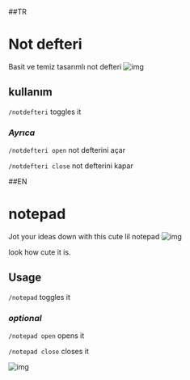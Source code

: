 ##TR
# Not defteri
Basit ve temiz tasarımlı not defteri
![img](https://raw.githubusercontent.com/ThatZiv/notepad/master/media/Capture.PNG)


## kullanım

`/notdefteri` toggles it

### *Ayrıca*

`/notdefteri open` not defterini açar

`/notdefteri close` not defterini kapar



##EN
# notepad
Jot your ideas down with this cute lil notepad
![img](https://raw.githubusercontent.com/ThatZiv/notepad/master/media/Capture.PNG)

look how cute it is.

## Usage

`/notepad` toggles it

### *optional*

`/notepad open` opens it

`/notepad close` closes it

![img](https://raw.githubusercontent.com/ThatZiv/notepad/master/media/Capture.PNG)
